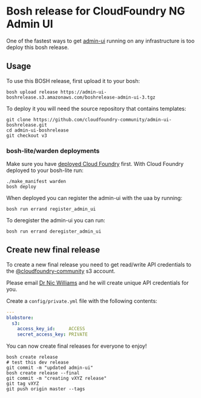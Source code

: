 Bosh release for CloudFoundry NG Admin UI
=========================================

One of the fastest ways to get [admin-ui](https://github.com/cloudfoundry-incubator/admin-ui) running on any infrastructure is too deploy this bosh release.

Usage
-----

To use this BOSH release, first upload it to your bosh:

```
bosh upload release https://admin-ui-boshrelease.s3.amazonaws.com/boshrelease-admin-ui-3.tgz
```

To deploy it you will need the source repository that contains templates:

```
git clone https://github.com/cloudfoundry-community/admin-ui-boshrelease.git
cd admin-ui-boshrelease
git checkout v3
```

### bosh-lite/warden deployments

Make sure you have [deployed Cloud Foundry](https://github.com/cloudfoundry/bosh-lite#deploy-cloud-foundry) first. With Cloud Foundry deployed to your bosh-lite run:

```
./make_manifest warden
bosh deploy
```

When deployed you can register the admin-ui with the uaa by running:
```
bosh run errand register_admin_ui
```

To deregister the admin-ui you can run:
```
bosh run errand deregister_admin_ui
```

Create new final release
------------------------

To create a new final release you need to get read/write API credentials to the [@cloudfoundry-community](https://github.com/cloudfoundry-community) s3 account.

Please email [Dr Nic Williams](mailto:&#x64;&#x72;&#x6E;&#x69;&#x63;&#x77;&#x69;&#x6C;&#x6C;&#x69;&#x61;&#x6D;&#x73;&#x40;&#x67;&#x6D;&#x61;&#x69;&#x6C;&#x2E;&#x63;&#x6F;&#x6D;) and he will create unique API credentials for you.

Create a `config/private.yml` file with the following contents:

```yaml
---
blobstore:
  s3:
    access_key_id:     ACCESS
    secret_access_key: PRIVATE
```

You can now create final releases for everyone to enjoy!

```
bosh create release
# test this dev release
git commit -m "updated admin-ui"
bosh create release --final
git commit -m "creating vXYZ release"
git tag vXYZ
git push origin master --tags
```
